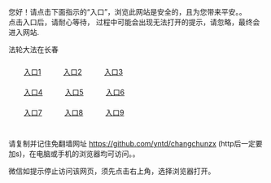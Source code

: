 您好！请点击下面指示的“入口”，浏览此网站是安全的，且为您带来平安。。 <br/>
点击入口后，请耐心等待， 过程中可能会出现无法打开的提示，请忽略，最终会进入网站. </br>

法轮大法在长春<br/>
<div style="padding:10px"><a style="margin:20px" target="_blank" href="https://d195fkgwq08d9s.cloudfront.net/2Qpsp?tfkbtqov" id="ccLink1" rel="nofollow">入口1</a> <a target="_blank" style="margin:20px" href="https://d3t5x79vv9c844.cloudfront.net/2Qpsp?jhjkvfbj" id="ccLink2" rel="nofollow">入口2</a> <a style="margin:20px" target="_blank" href="https://d3ckwix59ekvn3.cloudfront.net/2Qpsp?dpgljh" id="ccLink3" rel="nofollow">入口3</a></div>

<div style="padding:10px" ><a style="margin:20px" target="_blank" href="https://d195fkgwq08d9s.cloudfront.net/2Qpsp?tfkbtqov" id="ccLink4" rel="nofollow">入口4</a> <a style="margin:20px" href="https://d3t5x79vv9c844.cloudfront.net/2Qpsp?jhjkvfbj" target="_blank" id="ccLink5" rel="nofollow">入口5</a> <a style="margin:20px" href="https://d3ckwix59ekvn3.cloudfront.net/2Qpsp?dpgljh" target="_blank" id="ccLink6" rel="nofollow">入口6</a></div>

<div style="padding:10px"><a style="margin:20px" target="_blank" href="https://d195fkgwq08d9s.cloudfront.net/2Qpsp?tfkbtqov" id="ccLink7" rel="nofollow">入口7</a> <a style="margin:20px" href="https://d3t5x79vv9c844.cloudfront.net/2Qpsp?jhjkvfbj" target="_blank" id="ccLink8" rel="nofollow">入口8</a> <a style="margin:20px" target="_blank" href="https://d3ckwix59ekvn3.cloudfront.net/2Qpsp?dpgljh" id="ccLink9" rel="nofollow">入口9</a></div>

<br/>



请复制并记住免翻墙网址 https://github.com/yntd/changchunzx (http后一定要加s)，在电脑或手机的浏览器均可访问。。<br/>

微信如提示停止访问该网页，须先点击右上角，选择浏览器打开。

